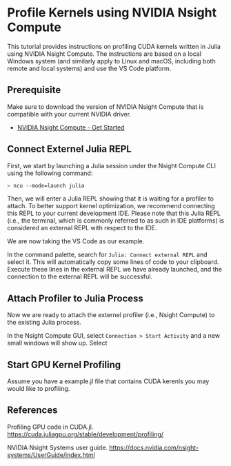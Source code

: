 # Profile Kernels using NVIDIA Nsight Compute

This tutorial provides instructions on profiling CUDA kernels written in Julia using NVIDIA Nsight Compute. The instructions are based on a local Windows system (and similarly apply to Linux and macOS, including both remote and local systems) and use the VS Code platform.

## Prerequisite

Make sure to download the version of NVIDIA Nsight Compute that is compatible with your current NVIDIA driver.

- [NVIDIA Nsight Compute - Get Started](https://developer.nvidia.com/tools-overview/nsight-compute/get-started) 

## Connect Externel Julia REPL

First, we start by launching a Julia session under the Nsight Compute CLI using the following command:
```bash
> ncu --mode=launch julia
```

Then, we will enter a Julia REPL showing that it is waiting for a profiler to attach. To better support kernel optimization, we recommend connecting this REPL to your current development IDE. Please note that this Julia REPL (i.e., the terminal, which is commonly referred to as such in IDE platforms) is considered an external REPL with respect to the IDE.

We are now taking the VS Code as our example. 

In the command palette, search for `Julia: Connect external REPL` and select it. This will automatically copy some lines of code to your clipboard. Execute these lines in the external REPL we have already launched, and the connection to the external REPL will be successful.

## Attach Profiler to Julia Process

Now we are ready to attach the externel profiler (i.e., Nsight Compute) to the existing Julia process.

In the Nsight Compute GUI, select `Connection > Start Activity` and a new small windows will show up. Select


## Start GPU Kernel Profiling

Assume you have a example.jl file that contains CUDA kerenls you may would like to profliing.


## References

Profiling GPU code in CUDA.jl.
https://cuda.juliagpu.org/stable/development/profiling/

NVIDIA Nsight Systems user guide.
https://docs.nvidia.com/nsight-systems/UserGuide/index.html

